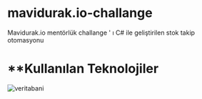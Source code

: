 # mavidurak.io-challange
Mavidurak.io mentörlük challange ' ı  C# ile geliştirilen stok takip otomasyonu 
# **Kullanılan Teknolojiler

![veritabani](https://user-images.githubusercontent.com/77885953/149618507-7404bd74-e3e7-49f4-aee0-8ec147dc79ad.png)
